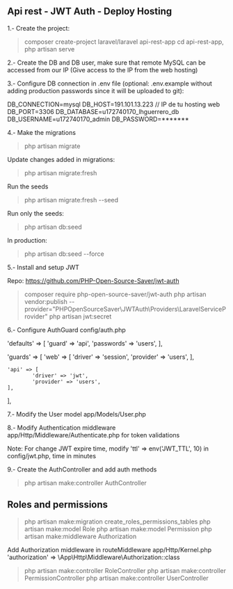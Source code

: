 
## Api rest - JWT Auth - Deploy Hosting

1.- Create the project:
> composer create-project laravel/laravel api-rest-app
> cd api-rest-app, php artisan serve

2.- Create the DB and DB user, make sure that remote MySQL can be accessed from our IP (Give access to the IP from the web hosting)

3.- Configure DB connection in .env file (optional: .env.example without adding production passwords since it will be uploaded to git):

DB_CONNECTION=mysql
DB_HOST=191.101.13.223 // IP de tu hosting web
DB_PORT=3306
DB_DATABASE=u172740170_lhguerrero_db
DB_USERNAME=u172740170_admin
DB_PASSWORD=*******

4.- Make the migrations
> php artisan migrate

Update changes added in migrations:
> php artisan migrate:fresh

Run the seeds
> php artisan migrate:fresh --seed

Run only the seeds: 
> php artisan db:seed

In production: 
> php artisan db:seed --force


5.- Install and setup JWT

Repo: https://github.com/PHP-Open-Source-Saver/jwt-auth

> composer require php-open-source-saver/jwt-auth
> php artisan vendor:publish --provider="PHPOpenSourceSaver\JWTAuth\Providers\LaravelServiceProvider"
> php artisan jwt:secret

6.- Configure AuthGuard config/auth.php

'defaults' => [
        'guard' => 'api',
        'passwords' => 'users',
],

'guards' => [
    'web' => [
        'driver' => 'session',
        'provider' => 'users',
    ],

    'api' => [
            'driver' => 'jwt',
            'provider' => 'users',
    ],
],

7.- Modify the User model app/Models/User.php

8.- Modify Authentication middleware app/Http/Middleware/Authenticate.php for token validations

Note: For change JWT expire time, modify 'ttl' => env('JWT_TTL', 10) in config/jwt.php, time in minutes

9.- Create the AuthController and add auth methods
> php artisan make:controller AuthController

## Roles and permissions

> php artisan make:migration create_roles_permissions_tables
> php artisan make:model Role
> php artisan make:model Permission
> php artisan make:middleware Authorization

Add Authorization middleware in routeMiddleware app/Http/Kernel.php 
'authorization' => \App\Http\Middleware\Authorization::class

> php artisan make:controller RoleController
> php artisan make:controller PermissionController
> php artisan make:controller UserController